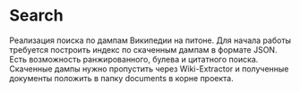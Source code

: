 # Search

Реализация поиска по дампам Википедии на питоне. Для начала работы требуется построить индекс по скаченным дампам в формате JSON.
Есть возможность ранжированного, булева и цитатного поиска. Скаченные дампы нужно пропустить через Wiki-Extractor и полученные документы
положить в папку documents в корне проекта. 
